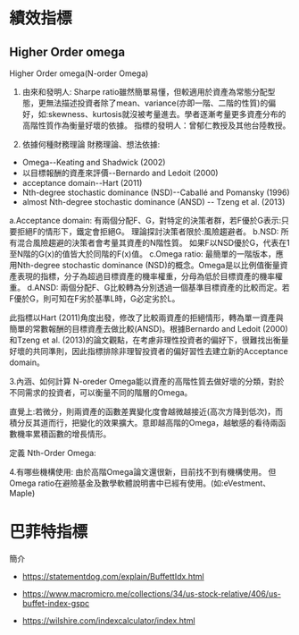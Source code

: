 # 績效指標

## Higher Order omega
Higher Order omega(N-order Omega)

1. 由來和發明人:
Sharpe ratio雖然簡單易懂，但較適用於資產為常態分配型態，更無法描述投資者除了mean、variance(亦即一階、二階的性質)的偏好，如:skewness、kurtosis就沒被考量進去。學者逐漸考量更多資產分布的高階性質作為衡量好壞的依據。
指標的發明人：曾郁仁教授及其他台陸教授。

2. 依據何種財務理論
財務理論、想法依據:
* Omega--Keating and Shadwick (2002)
* 以目標報酬的資產來評價--Bernardo and Ledoit (2000)
* acceptance domain--Hart (2011)
* Nth-degree stochastic dominance (NSD)--Caballé and Pomansky (1996)
* almost Nth-degree stochastic dominance (ANSD) -- Tzeng et al. (2013)

a.Acceptance domain:
有兩個分配F、G，對特定的決策者群，若F優於G表示:只要拒絕F的情形下，鐵定會拒絕G。
理論探討決策者限於:風險趨避者。
b.NSD:
所有混合風險趨避的決策者會考量其資產的N階性質。
如果F以NSD優於G，代表在1至N階的G(x)的值皆大於同階的F(x)值。
c.Omega ratio:
最簡單的一階版本，應用Nth-degree stochastic dominance (NSD)的概念。Omega是以比例值衡量資產表現的指標，分子為超過目標資產的機率權重，分母為低於目標資產的機率權重。
d.ANSD:
兩個分配F、G比較轉為分別透過一個基準目標資產的比較而定。若F優於G，則可知在F劣於基準L時，G必定劣於L。

此指標以Hart (2011)角度出發，修改了比較兩資產的拒絕情形，轉為單一資產與簡單的常數報酬的目標資產去做比較(ANSD)。根據Bernardo and Ledoit (2000)和Tzeng et al. (2013)的論文觀點，在考慮非理性投資者的偏好下，很難找出衡量好壞的共同準則，因此指標排除非理智投資者的偏好習性去建立新的Acceptance domain。



3.內涵、如何計算
N-oreder Omega能以資產的高階性質去做好壞的分類，對於不同需求的投資者，可以衡量不同的階層的Omega。

直覺上:若微分，則兩資產的函數差異變化度會越微越接近(高次方降到低次)，而積分反其道而行，把變化的效果擴大。意即越高階的Omega，越敏感的看待兩函數機率累積函數的增長情形。

定義 Nth-Order Omega:






4.有哪些機構使用:
由於高階Omega論文還很新，目前找不到有機構使用。
但Omega ratio在避險基金及數學軟體說明書中已經有使用。(如:eVestment、Maple)


# 巴菲特指標

簡介
* https://statementdog.com/explain/BuffettIdx.html

* https://www.macromicro.me/collections/34/us-stock-relative/406/us-buffet-index-gspc
* https://wilshire.com/indexcalculator/index.html

